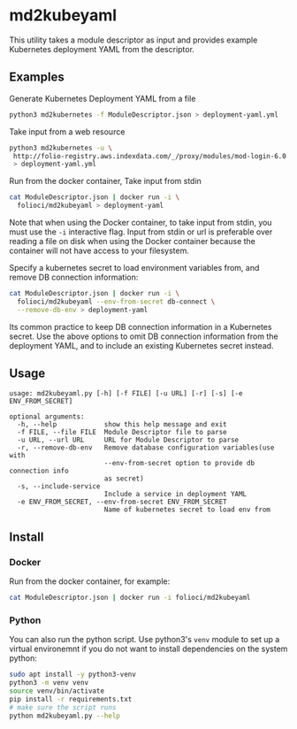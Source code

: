 # md2kubeyaml
This utility takes a module descriptor as input and provides example Kubernetes deployment YAML from the descriptor.

## Examples
Generate Kubernetes Deployment YAML from a file
```bash
python3 md2kubernetes -f ModuleDescriptor.json > deployment-yaml.yml
```
Take input from a web resource
```bash
python3 md2kubernetes -u \
 http://folio-registry.aws.indexdata.com/_/proxy/modules/mod-login-6.0.0 \
 > deployment-yaml.yml
```
Run from the docker container, Take input from stdin
```bash
cat ModuleDescriptor.json | docker run -i \
  folioci/md2kubeyaml > deployment-yaml
```
Note that when using the Docker container, to take input from stdin, you must use the `-i` interactive flag. Input from stdin or url is preferable over reading a file on disk when using the Docker container because the container will not have access to your filesystem.

Specify a kubernetes secret to load environment variables from, and remove DB connection information:
```bash
cat ModuleDescriptor.json | docker run -i \
  folioci/md2kubeyaml --env-from-secret db-connect \
  --remove-db-env > deployment-yaml
```
Its common practice to keep DB connection information in a Kubernetes secret. Use the above options to omit DB connection information from the deployment YAML, and to include an existing Kubernetes secret instead.

## Usage
```
usage: md2kubeyaml.py [-h] [-f FILE] [-u URL] [-r] [-s] [-e ENV_FROM_SECRET]

optional arguments:
  -h, --help            show this help message and exit
  -f FILE, --file FILE  Module Descriptor file to parse
  -u URL, --url URL     URL for Module Descriptor to parse
  -r, --remove-db-env   Remove database configuration variables(use with
                        --env-from-secret option to provide db connection info
                        as secret)
  -s, --include-service
                        Include a service in deployment YAML
  -e ENV_FROM_SECRET, --env-from-secret ENV_FROM_SECRET
                        Name of kubernetes secret to load env from
```

## Install
### Docker
Run from the docker container, for example:
```bash
cat ModuleDescriptor.json | docker run -i folioci/md2kubeyaml 
```

### Python
You can also run the python script. Use python3's `venv` module to set up a virtual environemnt if you do not want to install dependencies on the system python:
```bash
sudo apt install -y python3-venv
python3 -m venv venv
source venv/bin/activate
pip install -r requirements.txt
# make sure the script runs
python md2kubeyaml.py --help
```